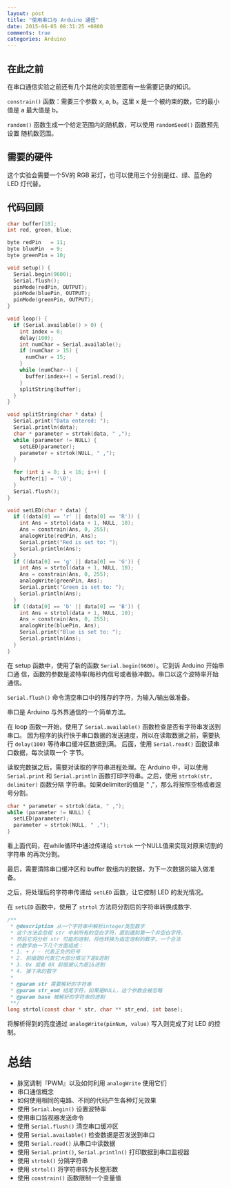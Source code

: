 ```yaml
---
layout: post
title: "使用串口与 Arduino 通信"
date: 2015-06-05 08:31:25 +0800
comments: true
categories: Arduino
---
```

## 在此之前

在串口通信实验之前还有几个其他的实验里面有一些需要记录的知识。

`constrain()` 函数：需要三个参数 x, a, b。这里 x 是一个被约束的数，它的最小值是 
a 最大值是 b。

`random()` 函数生成一个给定范围内的随机数，可以使用 `randomSeed()` 函数预先设置
随机数范围。

## 需要的硬件

这个实验会需要一个5V的 RGB 彩灯，也可以使用三个分别是红、绿、蓝色的 LED 灯代替。

## 代码回顾

``` c
char buffer[18];
int red, green, blue;

byte redPin   = 11;
byte bluePin  = 9;
byte greenPin = 10;

void setup() {
  Serial.begin(9600);
  Serial.flush();
  pinMode(redPin, OUTPUT);
  pinMode(bluePin, OUTPUT);
  pinMode(greenPin, OUTPUT);
}

void loop() {
  if (Serial.available() > 0) {
    int index = 0;
    delay(100);
    int numChar = Serial.available();
    if (numChar > 15) {
      numChar = 15;
    }
    while (numChar--) {
      buffer[index++] = Serial.read();
    }
    splitString(buffer);
  }
}

void splitString(char * data) {
  Serial.print("Data entered: ");
  Serial.println(data);
  char * parameter = strtok(data, " ,");
  while (parameter != NULL) {
    setLED(parameter);
    parameter = strtok(NULL, " ,");
  }
  
  for (int i = 0; i < 16; i++) {
    buffer[i] = '\0';
  }
  Serial.flush();
}

void setLED(char * data) {
  if ((data[0] == 'r' || data[0] == 'R')) {
    int Ans = strtol(data + 1, NULL, 10);
    Ans = constrain(Ans, 0, 255);
    analogWrite(redPin, Ans);
    Serial.print("Red is set to: ");
    Serial.println(Ans);
  }
  if ((data[0] == 'g' || data[0] == 'G')) {
    int Ans = strtol(data + 1, NULL, 10);
    Ans = constrain(Ans, 0, 255);
    analogWrite(greenPin, Ans);
    Serial.print("Green is set to: ");
    Serial.println(Ans);
  }
  if ((data[0] == 'b' || data[0] == 'B')) {
    int Ans = strtol(data + 1, NULL, 10);
    Ans = constrain(Ans, 0, 255);
    analogWrite(bluePin, Ans);
    Serial.print("Blue is set to: ");
    Serial.println(Ans);
  }
}
```

在 setup 函数中，使用了新的函数 `Serial.begin(9600)`。它到诉 Arduino 开始串口通
信，函数的参数是波特率(每秒内信号或者脉冲数)。串口以这个波特率开始通信。

`Serial.flush()` 命令清空串口中的残存的字符，为输入/输出做准备。

串口是 Arduino 与外界通信的一个简单方法。

在 loop 函数一开始，使用了 `Serial.available()` 函数检查是否有字符串发送到串口。
因为程序的执行快于串口数据的发送速度，所以在读取数据之前，需要执行 `delay(100)`
等待串口缓冲区数据到满。 后面，使用 `Serial.read()` 函数读串口数据，每次读取一个
字节。

读取完数据之后，需要对读取的字符串进程处理。在 Arduino 中，可以使用 `Serial.print`
和 `Serial.println` 函数打印字符串。之后，使用 `strtok(str, delimiter)` 函数分隔
字符串。如果delimiter的值是 " ,"，那么将按照空格或者逗号分割。

``` c
char * parameter = strtok(data, " ,");
while (parameter != NULL) {
  setLED(parameter);
  parameter = strtok(NULL, " ,");
}
```

看上面代码，在while循环中通过传递给 `strtok` 一个NULL值来实现对原来切割的字符串
的再次分割。

最后，需要清除串口缓冲区和 buffer 数组内的数据，为下一次数据的输入做准备。

之后，将处理后的字符串传递给 `setLED` 函数，让它控制 LED 的发光情况。

在 `setLED` 函数中，使用了 `strtol` 方法将分割后的字符串转换成数字.

``` c strtol reference
/**
 * @description 从一个字符串中解析integer类型数字
 * 这个方法会忽视 str 中前所有的空白字符，直到遇到第一个非空白字符，
 * 然后它将分析 str 可能的进制，将他转换为指定进制的数字。一个合法
 * 的数字由一下几个方面组成：
 * 1. + / - 代表正负的符号
 * 2. 前缀是0代表它大部分情况下是8进制
 * 3. 0x 或者 0X 前缀被认为是16进制
 * 4. 接下来的数字
 * 
 * @param str 需要解析的字符串
 * @param str_end 结尾字符，如果是NULL，这个参数会被忽略
 * @param base 被解析的字符串的进制
 **/
long strtol(const char * str, char ** str_end, int base);
```

将解析得到的亮度通过 `analogWrite(pinNum, value)` 写入则完成了对 LED 的控制。

总结
===

+ 脉宽调制『PWM』以及如何利用 `analogWrite` 使用它们
+ 串口通信概念
+ 如何使用相同的电路、不同的代码产生各种灯光效果
+ 使用 `Serial.begin()` 设置波特率
+ 使用串口监视器发送命令
+ 使用 `Serial.flush()` 清空串口缓冲区
+ 使用 `Serial.available()` 检查数据是否发送到串口
+ 使用 `Serial.read()` 从串口中读数据
+ 使用 `Serial.print()`, `Serial.println()` 打印数据到串口监视器
+ 使用 `strtok()` 分隔字符串
+ 使用 `strtol()` 将字符串转为长整形数
+ 使用 `constrain()` 函数限制一个变量值
